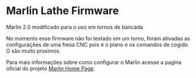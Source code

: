 # Marlin Lathe Firmware

Marlin 2.0 modificado para o uso em tornos de bancada

No momento esse firmware não foi testado em um torno, foram ativadas as configurações de uma fresa CNC pois é o plano e os comandos de cogido G são muito proximos.

Para mais informações sobre como configurar o Marlin acesse a pagina oficial do projeto [Marlin Home Page](https://marlinfw.org/).


